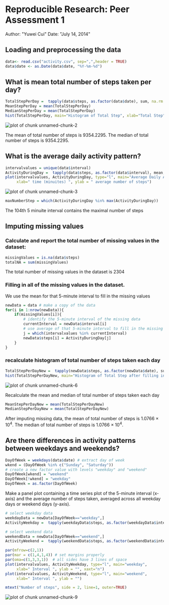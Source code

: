 # Reproducible Research: Peer Assessment 1
Author: "Yuwei Cui"
Date: "July 14, 2014"

## Loading and preprocessing the data


```r
data<- read.csv("activity.csv", sep=",",header = TRUE)
data$date <- as.Date(data$date, "%Y-%m-%d") 
```

## What is mean total number of steps taken per day?


```r
TotalStepPerDay =  tapply(data$steps, as.factor(data$date), sum, na.rm = TRUE)
MeanStepPerDay = mean(TotalStepPerDay)
MedianStepPerDay = mean(TotalStepPerDay)
hist(TotalStepPerDay, main="Histogram of Total Step", xlab="Total Step")
```

![plot of chunk unnamed-chunk-2](figure/unnamed-chunk-2.png) 

The mean of total number of steps is 9354.2295.
The median of total number of steps is 9354.2295.

## What is the average daily activity pattern?


```r
intervalvalues = unique(data$interval)
ActivityDuringDay =  tapply(data$steps, as.factor(data$interval), mean, na.rm = TRUE)
plot(intervalvalues, ActivityDuringDay, type="l", main="Average Daily Activity Pattern",
     xlab=" time (minuites) ", ylab = " average number of steps")
```

![plot of chunk unnamed-chunk-3](figure/unnamed-chunk-3.png) 

```r
maxNumberStep = which(ActivityDuringDay %in% max(ActivityDuringDay))
```

The 104th 5 minuite interval contains the maximal number of steps

## Imputing missing values

### Calculate and report the total number of missing values in the dataset:


```r
missingValues = is.na(data$steps)
totalNA = sum(missingValues)
```

The total number of missing values in the dataset is 2304

### Filling in all of the missing values in the dataset.

We use the mean for that 5-minute interval to fill in the missing values

```r
newData = data # make a copy of the data
for(i in 1:nrow(newData)){
    if(missingValues[i]){
        # identify the 5-minute interval of the missing data
        currentInterval = newData$interval[i]        
        # use average of that 5-minute interval to fill in the missing values
        j = which(intervalvalues %in% currentInterval)
        newData$steps[i] = ActivityDuringDay[j]
    }
}
```

### recalculate histogram of total number of steps taken each day


```r
TotalStepPerDayNew =  tapply(newData$steps, as.factor(newData$date), sum, na.rm = TRUE)
hist(TotalStepPerDayNew, main="Histogram of Total Step after filling in missing values", xlab="Total Step")
```

![plot of chunk unnamed-chunk-6](figure/unnamed-chunk-6.png) 

Recalculate the mean and median of total number of steps taken each day

```r
MeanStepPerDayNew = mean(TotalStepPerDayNew)
MedianStepPerDayNew = mean(TotalStepPerDayNew)
```
After imputing missing data, the mean of total number of steps is 1.0766 &times; 10<sup>4</sup>.
The median of total number of steps is 1.0766 &times; 10<sup>4</sup>.

## Are there differences in activity patterns between weekdays and weekends?


```r
DayOfWeek = weekdays(data$date) # extract day of week
wkend = (DayOfWeek %in% c("Sunday", "Saturday"))
# create a new factor value with levels "weekday" and "weekend"
DayOfWeek[wkend] = "weekend"
DayOfWeek[!wkend] = "weekday"
DayOfWeek = as.factor(DayOfWeek)
```

Make a panel plot containing a time series plot of the 5-minute interval (x-axis)
and the average number of steps taken, averaged across all weekday days or weekend days (y-axis).


```r
# select weekday data
weekdayData = newData[DayOfWeek=="weekday",]
ActivityWeekday =  tapply(weekdayData$steps, as.factor(weekdayData$interval), mean, na.rm = TRUE)

# select weekend data
weekendData = newData[DayOfWeek=="weekend",]
ActivityWeekend =  tapply(weekendData$steps, as.factor(weekendData$interval), mean, na.rm = TRUE)

par(mfrow=c(2,1))
par(mar = c(1,4,1,4)) # set margins properly
par(oma=c(1,3,3,1))  # all sides have 3 lines of space 
plot(intervalvalues, ActivityWeekday, type="l", main="weekday",
     xlab=" Interval ", ylab = "", xaxt="n")
plot(intervalvalues, ActivityWeekend, type="l", main="weekend",
     xlab=" Interval ", ylab = "")

mtext("Number of steps", side = 2, line=1, outer=TRUE)
```

![plot of chunk unnamed-chunk-9](figure/unnamed-chunk-9.png) 
